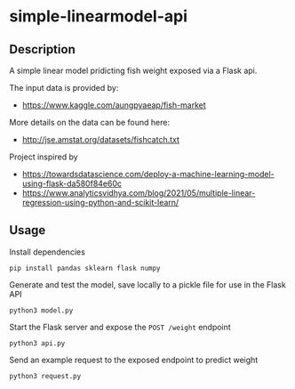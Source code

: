 # simple-linearmodel-api

## Description

A simple linear model pridicting fish weight exposed via a Flask api.

The input data is provided by:
- https://www.kaggle.com/aungpyaeap/fish-market

More details on the data can be found here:
- http://jse.amstat.org/datasets/fishcatch.txt

Project inspired by
- https://towardsdatascience.com/deploy-a-machine-learning-model-using-flask-da580f84e60c
- https://www.analyticsvidhya.com/blog/2021/05/multiple-linear-regression-using-python-and-scikit-learn/

## Usage

Install dependencies
```
pip install pandas sklearn flask numpy
```
Generate and test the model, save locally to a pickle file for use in the Flask API
```
python3 model.py
```
Start the Flask server and expose the <code>POST /weight</code> endpoint
```
python3 api.py
```
Send an example request to the exposed endpoint to predict weight
```
python3 request.py
```

